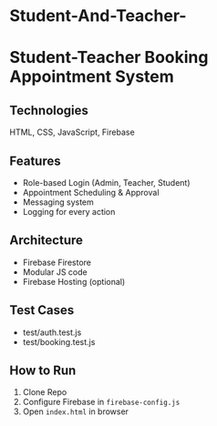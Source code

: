 # Student-And-Teacher-
# Student-Teacher Booking Appointment System

## Technologies
HTML, CSS, JavaScript, Firebase

##  Features    
- Role-based Login (Admin, Teacher, Student)
- Appointment Scheduling & Approval
- Messaging system
- Logging for every action

##  Architecture
- Firebase Firestore
- Modular JS code
- Firebase Hosting (optional)

## Test Cases
- test/auth.test.js
- test/booking.test.js

##  How to Run
1. Clone Repo
2. Configure Firebase in `firebase-config.js`
3. Open `index.html` in browser
